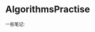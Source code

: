 AlgorithmsPractise
==================

一些笔记:

<!--
创业想法


##找到需求，并且满足它

1. 技术百科网站？ 
直观理解各高深学术，增加兴趣，比如spherical harmonics

2. 能帮人配环境的网站；

2. 从tesco daily想到的：  
×一个平台：手机app+网页，订阅一段时间需要买的东西，比如一周定时送来3卷某牌子纸巾+牛奶+可乐+etc  
可扩展性：
和当地小卖部连接，和超市连接  
商品推荐  
×满足的需求：不需要隔一段时间跑去超市；送货与需求的可持续性
×大数据：根据用户买的东西推荐  
×给商家的好处：放广告推销  
×和vision联系，从科幻电影找灵感

3. 轻便云笔记（自用）

4. 微信内搜索
-->

<!--
待解决的问题


####可以写的小说题材
看脸的世界

####想看的书
编程珠玑
程序员的自我修养
哥德尔 埃舍尔 巴赫——集异璧之大成  
蓝熊船长

####该学习的东西
红黑树之歌
虚拟成员，抽象，多态 
多重继承(Multiple inheritance)
Virtual Members. Abstraction. Polymorphism
var_ 是类里面private的变量？
char * name 和 string name差不多？
C++ 矩阵旋转算法（在编程珠玑里）
图像处理里的labeling，深度优先算法
还有detectface那里的广度优先算法

1. 看set,map等STL的东西string、vector、list、deque、set、map
http://morningspace.51.net/resource/stlintro/stlintro.html
http://blog.csdn.net/zlgrj1986/article/details/2252787

4. C++中Reference与指针（Pointer）的使用对比

####面试准备
一面是一个gg，问了我很多c/c++，stl，算法方面的问题，感觉都是平时遇到的问题，所以很快做出回答，大概问了10多道。包括知道
哪些排序，各种排序的复杂度，稳定性，stl中容器类型，set和multiset的区别，vector和数组的性能区别，vector是否判断是否越界，是否可以预留空间，静态存储区，栈，堆，构造函数和析构函数是否可以是虚的，为什么，虚函数和多态什么关系，引用和指针的区别，引用的优点等等吧，问了一大堆。

第一是求数组中和最大的子数组
用递归。如果不用递归？机械法？看笔记

于是让gg给我的技术道路提几点建议。
面试可以问的问题：职业发展，开发流程


面试心得：你对这个工作的展望，为什么你想干这个工作,
你有什么问题想问？
你们的软件开发模式，敏捷开发？团队，开发-》测试，还是同时进行？

-->

<!--
面试准备


1. 公司：Oculus，adobi，微软谷歌amazon?

1. 欧洲大陆找工作

1. 回国工作，海外通道

1. 
一面是一个gg，问了我很多c/c++，stl，算法方面的问题，感觉都是平时遇到的问题，所以很快做出回答，大概问了10多道。包括知道 哪些排序，各种排序的复杂度，稳定性，stl中容器类型，set和multiset的区别，vector和数组的性能区别，vector是否判断是否越界，是否可以预留空间，静态存储区，栈，堆，构造函数和析构函数是否可以是虚的，为什么，虚函数和多态什么关系，引用和指针的区别，引用的优点等等吧，问了一大堆。

2. 
第一是求数组中和最大的子数组 用递归。如果不用递归？机械法？看笔记

3. 
于是让gg给我的技术道路提几点建议。 面试可以问的问题：职业发展，开发流程

4. 
面试心得：你对这个工作的展望，为什么你想干这个工作, 你有什么问题想问？ 你们的软件开发模式，敏捷开发？团队，开发-》测试，还是同时进行？

5. 收获
你有什么能力不重要，那只是基础，重要的是突出做过什么，怎么做，成绩如何，得失。尤其是实习生，态度和过往总结很重要，而不是一味地推销自己能力，强项。
得提供一些“证据”让人信服。

6. 
任何公司都有自己的风格和特点，任何公司的做法都有他的理由和成因，对于我这样的一个初来者，首要的是要适应和观察，不要对团队做太多的改动，跟从、理解和信任是融入的关键。


-->
